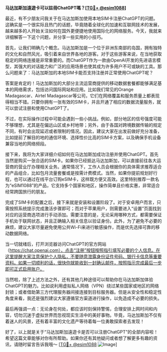 **马达加斯加遠遊卡可以註冊ChatGPT嗎？[[TG💪+ @esim1088](https://t.me/s/esim1088)]**

最近，有不少朋友问我关于在马达加斯加使用本地SIM卡注册ChatGPT的问题。这确实是一个很实际且热门的话题，毕竟随着全球化的加速和互联网技术的发展，越来越多的人开始关注如何在国外更便捷地使用国际化的网络服务。今天，我就来详细解答一下这个问题，并分享一些实用的小技巧。

首先，让我们明确几个概念。马达加斯加是一个位于非洲东南部的岛国，拥有独特的文化和自然风光，吸引着来自世界各地的游客。对于这些游客来说，在当地获取稳定的网络连接是非常重要的。而ChatGPT作为一款由OpenAI开发的先进语言模型，其强大的对话能力和广泛的应用场景也使其成为许多用户不可或缺的工具。那么问题来了：马达加斯加的本地SIM卡能否支持注册并正常使用ChatGPT呢？

答案是肯定的！马达加斯加的大部分主流运营商提供的移动数据套餐都能够满足基本的网络需求，包括访问国际网站和应用。比如我们常见的Orange Madagascar、Airtel Madagascar等公司，它们在网络覆盖和服务质量上都表现得相当不错。只要你拥有一张有效的SIM卡，并且开通了相应的数据流量服务，就可以尝试注册和使用ChatGPT了。

不过，在实际操作过程中可能会遇到一些小挑战。例如，部分地区的信号强度可能不够理想，尤其是在偏远山区或乡村地带；另外，由于各国对跨境数据传输的规定不同，有时会出现延迟或者限制的情况。因此，建议大家在出发前做好充分准备，比如提前了解目的地的通信环境、选择性价比高的SIM卡方案，以及确保手机设备兼容当地的网络频段。

接下来，我将为大家详细介绍如何在马达加斯加成功注册并使用ChatGPT。首先当然是购买一张合适的SIM卡。如果你已经抵达马达加斯加，可以直接前往各大运营商的营业厅办理相关业务。通常情况下，工作人员会根据你的具体需求推荐适合的产品组合，比如包月流量套餐或是按需计费模式。当然，如果你提前规划好行程，也可以通过在线平台订购eSIM卡，这样既方便又高效。这里特别推荐一款名为“eSIM1088”的产品，它支持多个国家和地区，操作简单且价格实惠，非常适合经常跨国旅行的朋友。

完成了SIM卡的配置之后，接下来就是安装和设置阶段了。对于安卓用户而言，只需按照系统提示完成激活步骤即可；而对于苹果用户，则需要进入“设置”页面找到对应的运营商选项进行手动添加。需要注意的是，无论采用哪种方式，都需要保证手机处于联网状态，并且正确输入相关信息以验证身份。此外，为了避免不必要的麻烦，建议大家尽量避免使用公共Wi-Fi来进行敏感操作，而是优先选择可靠的移动数据网络。

当一切就绪后，打开浏览器访问ChatGPT的官方网站（https://chat.openai.com），点击“注册”按钮按照指引填写必要的个人信息。在这里提醒大家注意保护个人隐私，不要随意泄露身份证件号码、银行卡信息等重要资料。如果一切顺利的话，很快你就能收到一封确认邮件，按照指示完成最后一步即可正式启用账户。

当然啦，除了上述方法之外，还有其他几种途径可以帮助你在马达加斯加体验ChatGPT的魅力。比如说利用虚拟私人网络（VPN）绕过某些国家或地区的网络封锁；或者借助第三方代理服务器间接连接到目标服务器。但是从安全性和稳定性角度来看，我还是强烈建议大家遵循官方渠道进行操作，以免造成不必要的损失。

最后再强调一点：无论身在何处，都应该时刻保持警惕，合理安排上网时间和内容，切勿沉迷于虚拟世界而忽视现实生活中的美好事物。毕竟，马达加斯加不仅有着迷人的风景，还有着丰富的文化遗产等待着每一位勇敢探索者去发现！

好了，以上就是关于“马达加斯加遠遊卡是否可以注册ChatGPT”的全部内容啦！希望这篇文章能够对你有所帮助。如果你还有其他疑问或者想了解更多有趣的资讯，请随时留言告诉我哦～ [[TG💪+ @esim1088](https://t.me/s/esim1088) ![Image](https://i.postimg.cc/4NQfJmqS/Snipaste-2025-05-13-00-14-12.png)]